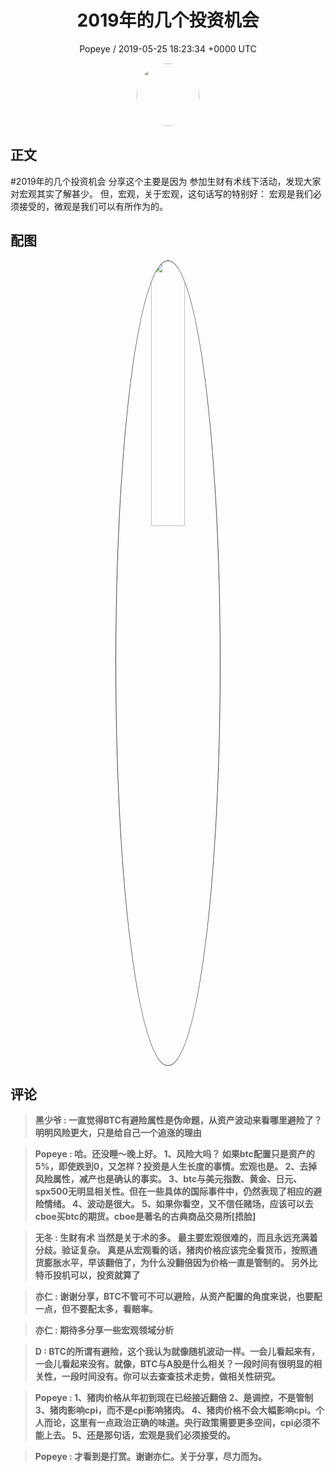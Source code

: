 <h1 align="center">2019年的几个投资机会</h1>
<p align="center">
    <a>Popeye / 2019-05-25 18:23:34 &#43;0000 UTC</a>
</p>

<div align="center">
    <img src="https://images.zsxq.com/FsglBzkmrOlHQG3AOJ3V4nmCyAUL?e=1590940799&amp;token=kIxbL07-8jAj8w1n4s9zv64FuZZNEATmlU_Vm6zD:mS_JK37DRGzX4aQKpACygFsXXAw=" width="100" height="100" style="border:1px solid;border-radius:50%; color:#ffffff"/>
</div>

## 正文

<div>
#2019年的几个投资机会 
分享这个主要是因为
参加生财有术线下活动，发现大家对宏观其实了解甚少。
但，宏观，关于宏观，这句话写的特别好：
宏观是我们必须接受的，微观是我们可以有所作为的。
</div>

## 配图
<div class="image" align="center">

<img src="https://images.zsxq.com/FrFsm9q4U3tUz9kW_bkxdhgKo9en?e=1590940799&amp;token=kIxbL07-8jAj8w1n4s9zv64FuZZNEATmlU_Vm6zD:ws_fKhOSnG9uKch-yXFsA4ERs8I=" width="33%" height="33%" style="border:1px solid;border-radius:50%; color:#3c3f41"/>

</div>

## 评论

<div align="left">
<div>

<blockquote >
<span> <strong>黑少爷 : 一直觉得BTC有避险属性是伪命题，从资产波动来看哪里避险了？明明风险更大，只是给自己一个追涨的理由 </strong></span>
</blockquote>

<blockquote >
<span> <strong>Popeye : 哈。还没睡～晚上好。
1、风险大吗？
如果btc配置只是资产的5%，即使跌到0，又怎样？投资是人生长度的事情。宏观也是。
2、去掉风险属性，减产也是确认的事实。
3、btc与美元指数、黄金、日元、spx500无明显相关性。但在一些具体的国际事件中，仍然表现了相应的避险情绪。
4、波动是很大。
5、如果你看空，又不信任赌场，应该可以去cboe买btc的期货。cboe是著名的古典商品交易所[捂脸] </strong></span>
</blockquote>

<blockquote >
<span> <strong>无冬 : 生财有术  当然是关于术的多。
最主要宏观很难的，而且永远充满着分歧。验证复杂。
真是从宏观看的话，猪肉价格应该完全看货币，按照通货膨胀水平，早该翻倍了，为什么没翻倍因为价格一直是管制的。
另外比特币投机可以，投资就算了 </strong></span>
</blockquote>

<blockquote >
<span> <strong>亦仁 : 谢谢分享，BTC不管可不可以避险，从资产配置的角度来说，也要配一点，但不要配太多，看赔率。 </strong></span>
</blockquote>

<blockquote >
<span> <strong>亦仁 : 期待多分享一些宏观领域分析 </strong></span>
</blockquote>

<blockquote >
<span> <strong>D : BTC的所谓有避险，这个我认为就像随机波动一样。一会儿看起来有，一会儿看起来没有。就像，BTC与A股是什么相关？一段时间有很明显的相关性，一段时间没有。你可以去查查技术走势，做相关性研究。 </strong></span>
</blockquote>

<blockquote >
<span> <strong>Popeye : 1、猪肉价格从年初到现在已经接近翻倍
2、是调控，不是管制
3、猪肉影响cpi，而不是cpi影响猪肉。
4、猪肉价格不会大幅影响cpi。个人而论，这里有一点政治正确的味道。央行政策需要更多空间，cpi必须不能上去。
5、还是那句话，宏观是我们必须接受的。 </strong></span>
</blockquote>

<blockquote >
<span> <strong>Popeye : 才看到是打赏。谢谢亦仁。关于分享，尽力而为。 </strong></span>
</blockquote>

</div>
</div>